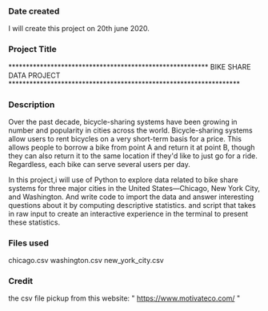 ### Date created
I will create this project on 20th june 2020.

### Project Title
*********************************************************            BIKE SHARE DATA PROJECT            ******************************************************************

### Description 

Over the past decade, bicycle-sharing systems have been growing in number and popularity in cities across the world. Bicycle-sharing systems allow users to rent bicycles on a very short-term basis for a price. This allows people to borrow a bike from point A and return it at point B, though they can also return it to the same location if they'd like to just go for a ride. Regardless, each bike can serve several users per day.

In this project,i  will use of Python to explore data related to bike share systems for three major cities in the United States—Chicago, New York City, and Washington. And write code to import the data and answer interesting questions about it by computing descriptive statistics. and script that takes in raw input to create an interactive experience in the terminal to present these statistics.

### Files used
chicago.csv
washington.csv
new_york_city.csv

### Credit
the csv file pickup from this website:  " https://www.motivateco.com/ "

